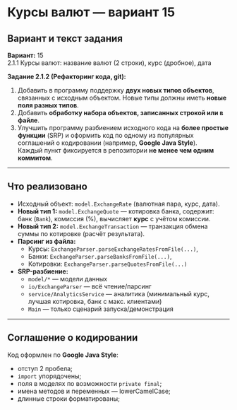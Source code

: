 # Курсы валют — вариант 15

## Вариант и текст задания
**Вариант:** 15  
2.1.1 Курсы валют: название валют (2 строки), курс (дробное), дата

**Задание 2.1.2 (Рефакторинг кода, git):**
1) Добавить в программу поддержку **двух новых типов объектов**, связанных с исходным объектом. Новые типы должны иметь **новые поля разных типов**.
2) Добавить **обработку набора объектов, записанных строкой или в файле**.
3) Улучшить программу разбиением исходного кода на **более простые функции** (SRP) и оформить код по одному из популярных соглашений о кодировании (например, **Google Java Style**).  
   Каждый пункт фиксируется в репозитории **не менее чем одним коммитом**.

---

## Что реализовано
- Исходный объект: `model.ExchangeRate` (валютная пара, курс, дата).
- **Новый тип 1:** `model.ExchangeQuote` — котировка банка, содержит: банк (`Bank`), комиссия (%), вычисляет **курс** с учётом комиссии.
- **Новый тип 2:** `model.ExchangeTransaction` — транзакция обмена суммы по котировке (расчёт результата).
- **Парсинг из файла:**
    - Курсы: `ExchangeParser.parseExchangeRatesFromFile(...)`,
    - Банки: `ExchangeParser.parseBanksFromFile(...)`,
    - Котировки: `ExchangeParser.parseQuotesFromFile(...)`
- **SRP-разбиение:**
    - `model/*` — модели данных
    - `io/ExchangeParser` — всё чтение/парсинг
    - `service/AnalyticsService` — аналитика (минимальный курс, лучшая котировка, банк с макс. клиентами)
    - `Main` — только сценарий запуска/демонстрация
---

## Соглашение о кодировании
Код оформлен по **Google Java Style**:
- отступ 2 пробела;
- `import` упорядочены;
- поля в моделях по возможности `private final`;
- имена методов и переменных — lowerCamelCase;
- длинные строки форматированы;